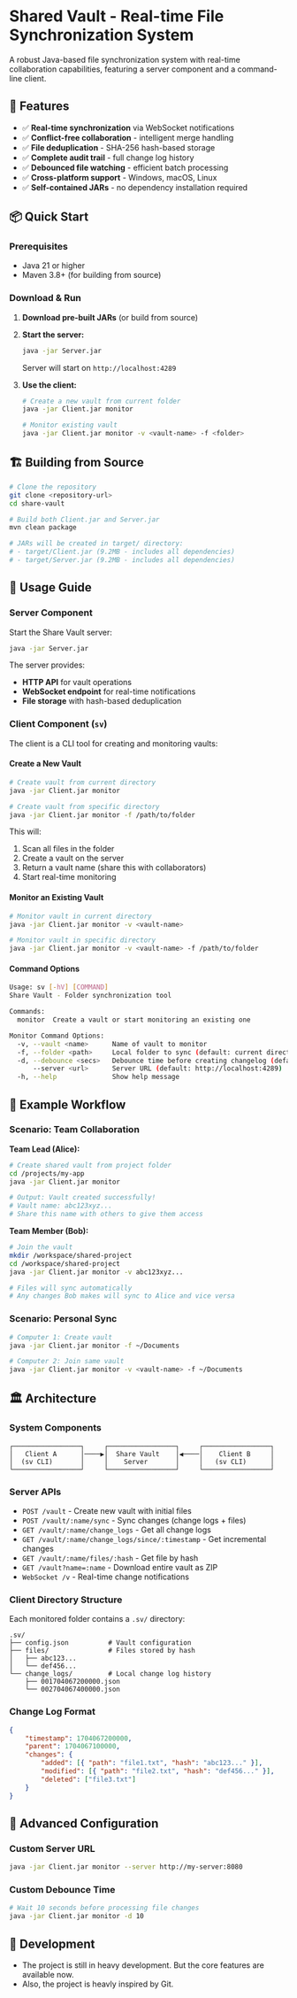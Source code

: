 # Shared Vault - Real-time File Synchronization System

A robust Java-based file synchronization system with real-time collaboration capabilities, featuring a server component and a command-line client.

## 🚀 Features

- ✅ **Real-time synchronization** via WebSocket notifications
- ✅ **Conflict-free collaboration** - intelligent merge handling
- ✅ **File deduplication** - SHA-256 hash-based storage
- ✅ **Complete audit trail** - full change log history
- ✅ **Debounced file watching** - efficient batch processing
- ✅ **Cross-platform support** - Windows, macOS, Linux
- ✅ **Self-contained JARs** - no dependency installation required

## 📦 Quick Start

### Prerequisites

- Java 21 or higher
- Maven 3.8+ (for building from source)

### Download & Run

1. **Download pre-built JARs** (or build from source)
2. **Start the server:**

    ```bash
    java -jar Server.jar
    ```

    Server will start on `http://localhost:4289`

3. **Use the client:**

    ```bash
    # Create a new vault from current folder
    java -jar Client.jar monitor

    # Monitor existing vault
    java -jar Client.jar monitor -v <vault-name> -f <folder>
    ```

## 🏗️ Building from Source

```bash
# Clone the repository
git clone <repository-url>
cd share-vault

# Build both Client.jar and Server.jar
mvn clean package

# JARs will be created in target/ directory:
# - target/Client.jar (9.2MB - includes all dependencies)
# - target/Server.jar (9.2MB - includes all dependencies)
```

## 📖 Usage Guide

### Server Component

Start the Share Vault server:

```bash
java -jar Server.jar
```

The server provides:

- **HTTP API** for vault operations
- **WebSocket endpoint** for real-time notifications
- **File storage** with hash-based deduplication

### Client Component (`sv`)

The client is a CLI tool for creating and monitoring vaults:

#### Create a New Vault

```bash
# Create vault from current directory
java -jar Client.jar monitor

# Create vault from specific directory
java -jar Client.jar monitor -f /path/to/folder
```

This will:

1. Scan all files in the folder
2. Create a vault on the server
3. Return a vault name (share this with collaborators)
4. Start real-time monitoring

#### Monitor an Existing Vault

```bash
# Monitor vault in current directory
java -jar Client.jar monitor -v <vault-name>

# Monitor vault in specific directory
java -jar Client.jar monitor -v <vault-name> -f /path/to/folder
```

#### Command Options

```bash
Usage: sv [-hV] [COMMAND]
Share Vault - Folder synchronization tool

Commands:
  monitor  Create a vault or start monitoring an existing one

Monitor Command Options:
  -v, --vault <name>      Name of vault to monitor
  -f, --folder <path>     Local folder to sync (default: current directory)
  -d, --debounce <secs>   Debounce time before creating changelog (default: 5)
      --server <url>      Server URL (default: http://localhost:4289)
  -h, --help              Show help message
```

## 🎯 Example Workflow

### Scenario: Team Collaboration

**Team Lead (Alice):**

```bash
# Create shared vault from project folder
cd /projects/my-app
java -jar Client.jar monitor

# Output: Vault created successfully!
# Vault name: abc123xyz...
# Share this name with others to give them access
```

**Team Member (Bob):**

```bash
# Join the vault
mkdir /workspace/shared-project
cd /workspace/shared-project
java -jar Client.jar monitor -v abc123xyz...

# Files will sync automatically
# Any changes Bob makes will sync to Alice and vice versa
```

### Scenario: Personal Sync

```bash
# Computer 1: Create vault
java -jar Client.jar monitor -f ~/Documents

# Computer 2: Join same vault
java -jar Client.jar monitor -v <vault-name> -f ~/Documents
```

## 🏛️ Architecture

### System Components

```
┌─────────────────┐     ┌─────────────────┐     ┌─────────────────┐
│   Client A      │────▶│  Share Vault    │◀────│    Client B     │
│  (sv CLI)       │     │    Server       │     │   (sv CLI)      │
└─────────────────┘     └─────────────────┘     └─────────────────┘
```

### Server APIs

- `POST /vault` - Create new vault with initial files
- `POST /vault/:name/sync` - Sync changes (change logs + files)
- `GET /vault/:name/change_logs` - Get all change logs
- `GET /vault/:name/change_logs/since/:timestamp` - Get incremental changes
- `GET /vault/:name/files/:hash` - Get file by hash
- `GET /vault?name=:name` - Download entire vault as ZIP
- `WebSocket /v` - Real-time change notifications

### Client Directory Structure

Each monitored folder contains a `.sv/` directory:

```
.sv/
├── config.json          # Vault configuration
├── files/               # Files stored by hash
│   ├── abc123...
│   └── def456...
└── change_logs/         # Local change log history
    ├── 001704067200000.json
    └── 002704067400000.json
```

### Change Log Format

```json
{
    "timestamp": 1704067200000,
    "parent": 1704067100000,
    "changes": {
        "added": [{ "path": "file1.txt", "hash": "abc123..." }],
        "modified": [{ "path": "file2.txt", "hash": "def456..." }],
        "deleted": ["file3.txt"]
    }
}
```

## 🔧 Advanced Configuration

### Custom Server URL

```bash
java -jar Client.jar monitor --server http://my-server:8080
```

### Custom Debounce Time

```bash
# Wait 10 seconds before processing file changes
java -jar Client.jar monitor -d 10
```

## 🚀 Development

- The project is still in heavy development. But the core features are available now.
- Also, the project is heavly inspired by Git.

